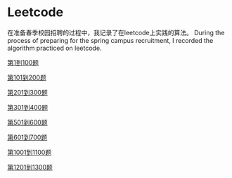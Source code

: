 # Leetcode
在准备春季校园招聘的过程中，我记录了在leetcode上实践的算法。
During the process of preparing for the spring campus recruitment, I recorded the algorithm practiced on leetcode.

[第1到100题](https://github.com/Songnytu/Leetcode/blob/master/REAdME001_100.md)

[第101到200题](https://github.com/Songnytu/Leetcode/blob/master/README101_200.md)

[第201到300题](https://github.com/Songnytu/Leetcode/blob/master/README201_300.md)

[第301到400题](https://github.com/Songnytu/Leetcode/blob/master/README301_400.md)

[第501到600题](https://github.com/Songnytu/Leetcode/blob/master/README501_600.md)

[第601到700题](https://github.com/Songnytu/Leetcode/blob/master/README601_700.md)

[第1001到1100题](https://github.com/Songnytu/Leetcode/blob/master/README1001_1100.md)

[第1201到1300题](https://github.com/Songnytu/Leetcode/blob/master/README1201_1300.md)